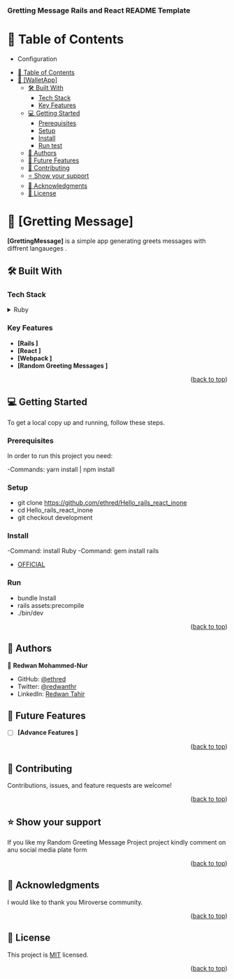 <a name="readme-top"></a>

  <h3><b>Gretting Message Rails and React README Template</b></h3>

</div>

<!-- TABLE OF CONTENTS -->

# 📗 Table of Contents

* Configuration
- [📗 Table of Contents](#-table-of-contents)
- [📖 \[WalletApp\] ](#-Hello_world-)
  - [🛠 Built With ](#-built-with-)
    - [Tech Stack ](#tech-stack-)
    - [Key Features ](#key-features-)
  - [💻 Getting Started ](#-getting-started-)
    - [Prerequisites](#prerequisites)
    - [Setup](#setup)
    - [Install](#install)
    - [Run test](#run-test)
  - [👥 Authors ](#-authors-)
  - [🔭 Future Features ](#-future-features-)
  - [🤝 Contributing ](#-contributing-)
  - [⭐️ Show your support ](#️-show-your-support-)
  - [🙏 Acknowledgments ](#-acknowledgments-)
  - [📝 License ](#-license-)

<!-- PROJECT DESCRIPTION -->

# 📖 [Gretting Message] <a name="about-project"></a>

**[GrettingMessage]** is a simple app generating greets messages with diffrent langaueges .

## 🛠 Built With <a name="built-with"></a>

### Tech Stack <a name="tech-stack"></a>


<details>
  <summary>Ruby</summary>
  <summary>ROR</summary>
    <summary>React</summary>
      <summary>Webpack</summary>
</details>



<!-- Features -->

### Key Features <a name="key-features"></a>
- **[Rails ]**
- **[React ]**
- **[Webpack ]**
- **[Random Greeting Messages ]**


<p align="right">(<a href="#readme-top">back to top</a>)</p>


<!-- GETTING STARTED -->

## 💻 Getting Started <a name="getting-started"></a>


To get a local copy up and running, follow these steps.


### Prerequisites

In order to run this project you need: 

-Commands: yarn install | npm install
         

### Setup
* git clone https://github.com/ethred/Hello_rails_react_inone
* cd Hello_rails_react_inone
* git checkout development

### Install
-Command: install Ruby
-Command: gem install rails
- [OFFICIAL](https://rubyinstaller.org/downloads/)

### Run 

- bundle Install
- rails assets:precompile
- ./bin/dev   

<p align="right">(<a href="#readme-top">back to top</a>)</p>

<!-- AUTHORS -->

## 👥 Authors <a name="authors"></a>

👤 **Redwan Mohammed-Nur**

- GitHub: [@ethred](https://github.com/ethred)
- Twitter: [@redwanthr](https://twitter.com/@redwanthr)
- LinkedIn: [Redwan Tahir](https://www.linkedin.com/in/redwan-tahir-78260733/)


## 🔭 Future Features <a name="future-features"></a>

- [ ] **[Advance Features ]**
<p align="right">(<a href="#readme-top">back to top</a>)</p>

<!-- CONTRIBUTING -->

## 🤝 Contributing <a name="contributing"></a>

Contributions, issues, and feature requests are welcome!


<p align="right">(<a href="#readme-top">back to top</a>)</p>

<!-- SUPPORT -->

## ⭐️ Show your support <a name="support"></a>


If you like my Random Greeting Message  Project project kindly comment on anu social media plate form 

<p align="right">(<a href="#readme-top">back to top</a>)</p>

<!-- ACKNOWLEDGEMENTS -->

## 🙏 Acknowledgments <a name="acknowledgements"></a>

I would like to thank you Miroverse community.

<p align="right">(<a href="#readme-top">back to top</a>)</p>

<!-- LICENSE -->

## 📝 License <a name="license"></a>

This project is [MIT](./LICENSE) licensed.

<p align="right">(<a href="#readme-top">back to top</a>)</p>